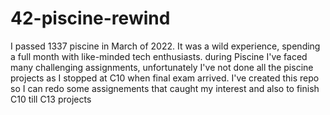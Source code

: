 # 42-piscine-rewind
I passed 1337 piscine in March of 2022. It was a wild experience, spending a full month with like-minded tech enthusiasts.
during Piscine I've faced many challenging assignments, unfortunately I've not done all the piscine projects as I stopped at C10 when final exam arrived.
I've created this repo so I can redo some assignements that caught my interest and also to finish C10 till C13 projects
